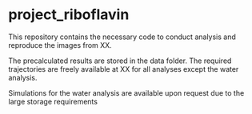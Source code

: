 # project_riboflavin

This repository contains the necessary code to conduct analysis and reproduce the images from XX. 

The precalculated results are stored in the data folder. The required trajectories are freely available at XX for all analyses except the water analysis.

Simulations for the water analysis are available upon request due to the large storage requirements
